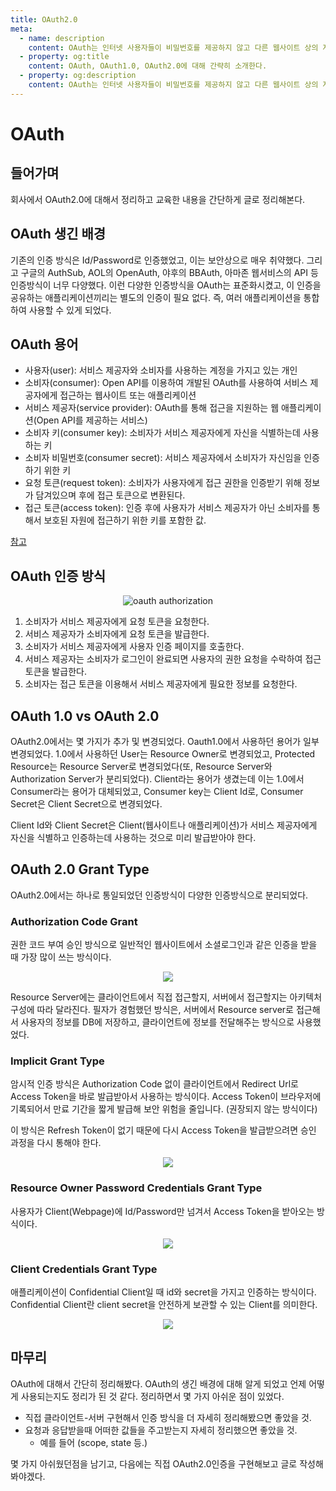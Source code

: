 ```yaml
---
title: OAuth2.0
meta:
  - name: description
    content: OAuth는 인터넷 사용자들이 비밀번호를 제공하지 않고 다른 웹사이트 상의 자신들의 정보에 대해 웹사이트나 애플리케이션의 접근 권한을 부여할 수 있는 공통적인 수단으로서 사용되는, 접근 위임을 위한 개방형 표준이다.
  - property: og:title
    content: OAuth, OAuth1.0, OAuth2.0에 대해 간략히 소개한다.
  - property: og:description
    content: OAuth는 인터넷 사용자들이 비밀번호를 제공하지 않고 다른 웹사이트 상의 자신들의 정보에 대해 웹사이트나 애플리케이션의 접근 권한을 부여할 수 있는 공통적인 수단으로서 사용되는, 접근 위임을 위한 개방형 표준이다.
---
```


# OAuth

<h2 id="second-heading">들어가며</h2>

회사에서 OAuth2.0에 대해서 정리하고 교육한 내용을 간단하게 글로 정리해본다.

## OAuth 생긴 배경
기존의 인증 방식은 Id/Password로 인증했었고, 이는 보안상으로 매우 취약했다. 그리고 구글의 AuthSub, AOL의 OpenAuth, 야후의 BBAuth, 아마존 웹서비스의 API 등 인증방식이 너무 다양했다. 이런 다양한 인증방식을 OAuth는 표준화시켰고, 이 인증을 공유하는 애플리케이션끼리는 별도의 인증이 필요 없다. 즉, 여러 애플리케이션을 통합하여 사용할 수 있게 되었다.

## OAuth 용어
- 사용자(user): 서비스 제공자와 소비자를 사용하는 계정을 가지고 있는 개인
- 소비자(consumer): Open API를 이용하여 개발된 OAuth를 사용하여 서비스 제공자에게 접근하는 웹사이트 또는 애플리케이션
- 서비스 제공자(service provider): OAuth를 통해 접근을 지원하는 웹 애플리케이션(Open API를 제공하는 서비스)
- 소비자 키(consumer key): 소비자가 서비스 제공자에게 자신을 식별하는데 사용하는 키
- 소비자 비밀번호(consumer secret): 서비스 제공자에서 소비자가 자신임을 인증하기 위한 키
- 요청 토큰(request token): 소비자가 사용자에게 접근 권한을 인증받기 위해 정보가 담겨있으며 후에 접근 토큰으로 변환된다.
- 접근 토큰(access token): 인증 후에 사용자가 서비스 제공자가 아닌 소비자를 통해서 보호된 자원에 접근하기 위한 키를 포함한 값.

[참고](https://ko.wikipedia.org/wiki/OAuth)
## OAuth 인증 방식
  <center>
    <figure>
      <img src="https://user-images.githubusercontent.com/22426851/108617680-ccb21180-745b-11eb-8acf-18db66ca1a17.png" alt="oauth authorization">
    </figure>
  </center>

1. 소비자가 서비스 제공자에게 요청 토큰을 요청한다.
2. 서비스 제공자가 소비자에게 요청 토큰을 발급한다.
3. 소비자가 서비스 제공자에게 사용자 인증 페이지를 호출한다.
4. 서비스 제공자는 소비자가 로그인이 완료되면 사용자의 권한 요청을 수락하여 접근 토큰을 발급한다.
5. 소비자는 접근 토큰을 이용해서 서비스 제공자에게 필요한 정보를 요청한다.

## OAuth 1.0 vs OAuth 2.0
OAuth2.0에서는 몇 가지가 추가 및 변경되었다.
Oauth1.0에서 사용하던 용어가 일부 변경되었다. 1.0에서 사용하던 User는 Resource Owner로 변경되었고, Protected Resource는 Resource Server로 변경되었다(또, Resource Server와 Authorization Server가 분리되었다). Client라는 용어가 생겼는데 이는 1.0에서 Consumer라는 용어가 대체되었고, Consumer key는 Client Id로, Consumer Secret은 Client Secret으로 변경되었다.

Client Id와 Client Secret은 Client(웹사이트나 애플리케이션)가 서비스 제공자에게 자신을 식별하고 인증하는데 사용하는 것으로 미리 발급받아야 한다.

## OAuth 2.0 Grant Type
OAuth2.0에서는 하나로 통일되었던 인증방식이 다양한 인증방식으로 분리되었다.
### Authorization Code Grant 
권한 코드 부여 승인 방식으로 일반적인 웹사이트에서 소셜로그인과 같은 인증을 받을 때 가장 많이 쓰는 방식이다.
  <center>
    <figure>
      <img src="https://user-images.githubusercontent.com/22426851/108618270-1bfa4100-7460-11eb-9877-34e4af38997f.png">
    </figure>
  </center>

Resource Server에는 클라이언트에서 직접 접근할지, 서버에서 접근할지는 아키텍처 구성에 따라 달라진다. 
필자가 경험했던 방식은, 서버에서 Resource server로 접근해서 사용자의 정보를 DB에 저장하고, 클라이언트에 정보를 전달해주는 방식으로 사용했었다.

### Implicit Grant Type
암시적 인증 방식은 Authorization Code 없이 클라이언트에서 Redirect Url로 Access Token을 바로 발급받아서 사용하는 방식이다. Access Token이 브라우저에 기록되어서 만료 기간을 짧게 발급해 보안 위험을 줄입니다. (권장되지 않는 방식이다)

이 방식은 Refresh Token이 없기 때문에 다시 Access Token을 발급받으려면 승인 과정을 다시 통해야 한다.


  <center>
    <figure>
      <img src="https://user-images.githubusercontent.com/22426851/108618581-ac398580-7462-11eb-9043-77e556e23ca3.png">
    </figure>
  </center>

### Resource Owner Password Credentials Grant Type
사용자가 Client(Webpage)에 Id/Password만 넘겨서 Access Token을 받아오는 방식이다.

<center>
    <figure>
      <img src="https://user-images.githubusercontent.com/22426851/108618766-13a40500-7464-11eb-8735-248cb9ffcf24.png">
    </figure>
  </center>

### Client Credentials Grant Type
애플리케이션이 Confidential Client일 때 id와 secret을 가지고 인증하는 방식이다.  
Confidential Client란 client secret을 안전하게 보관할 수 있는 Client를 의미한다.

<center>
    <figure>
      <img src="https://user-images.githubusercontent.com/22426851/108618819-79908c80-7464-11eb-838d-79a738eb3a7e.png">
    </figure>
  </center>

## 마무리
OAuth에 대해서 간단히 정리해봤다. OAuth의 생긴 배경에 대해 알게 되었고 언제 어떻게 사용되는지도 정리가 된 것 같다. 정리하면서 몇 가지 아쉬운 점이 있었다.

- 직접 클라이언트-서버 구현해서 인증 방식을 더 자세히 정리해봤으면 좋았을 것.
- 요청과 응답받을때 어떠한 값들을 주고받는지 자세히 정리했으면 좋았을 것.
  - 예를 들어 (scope, state 등.)

몇 가지 아쉬웠던점을 남기고, 다음에는 직접 OAuth2.0인증을 구현해보고 글로 작성해봐야겠다.


